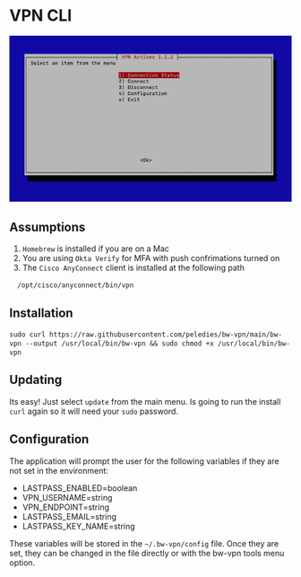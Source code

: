 # VPN CLI

![bw-vpn screenshot](/bw-vpn.png?raw=true "bw-vpn screenshot")

## Assumptions

1. `Homebrew` is installed if you are on a Mac
2. You are using `Okta Verify` for MFA with push confrimations turned on
3. The `Cisco AnyConnect` client is installed at the following path

```
  /opt/cisco/anyconnect/bin/vpn
```

## Installation

```
sudo curl https://raw.githubusercontent.com/peledies/bw-vpn/main/bw-vpn --output /usr/local/bin/bw-vpn && sudo chmod +x /usr/local/bin/bw-vpn
```

## Updating

Its easy! Just select `update` from the main menu. Is going to run the install `curl` again so it will need your `sudo` password.

## Configuration

The application will prompt the user for the following variables if they are not set in the environment:

- LASTPASS_ENABLED=boolean
- VPN_USERNAME=string
- VPN_ENDPOINT=string
- LASTPASS_EMAIL=string
- LASTPASS_KEY_NAME=string

These variables will be stored in the `~/.bw-vpn/config` file. Once they are set, they can be changed in the file directly or with the bw-vpn tools menu option.
